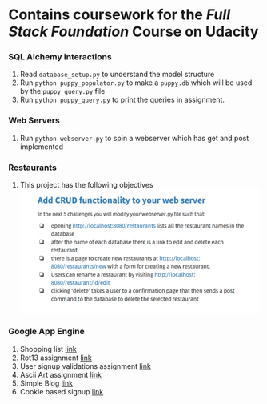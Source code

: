 # Contains coursework for the *Full Stack Foundation* Course on Udacity

### SQL Alchemy interactions

1. Read `database_setup.py` to understand the model structure
2. Run `python puppy_populator.py` to make a `puppy.db` which will be used by the `puppy_query.py` file
3. Run `python puppy_query.py` to print the queries in assignment.

### Web Servers

1. Run `python webserver.py` to spin a webserver which has get and post implemented

### Restaurants

1. This project has the following objectives
![Image of Objectives](objectives.png)

### Google App Engine

1. Shopping list [link](http://multi-user-blog-1365.appspot.com/shopping/list/)
2. Rot13 assignment [link](http://multi-user-blog-1365.appspot.com/rot13/)
3. User signup validations assignment [link](http://multi-user-blog-1365.appspot.com/mock/signup/)
4. Ascii Art assignment [link](http://multi-user-blog-1365.appspot.com/ascii/)
5. Simple Blog [link](http://multi-user-blog-1365.appspot.com/blog/add/)
6. Cookie based signup [link](http://multi-user-blog-1365.appspot.com/database/signup/)
